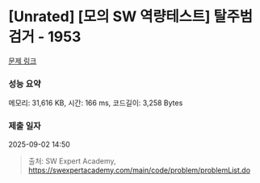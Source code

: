 # [Unrated] [모의 SW 역량테스트] 탈주범 검거 - 1953 

[문제 링크](https://swexpertacademy.com/main/code/problem/problemDetail.do?contestProbId=AV5PpLlKAQ4DFAUq) 

### 성능 요약

메모리: 31,616 KB, 시간: 166 ms, 코드길이: 3,258 Bytes

### 제출 일자

2025-09-02 14:50



> 출처: SW Expert Academy, https://swexpertacademy.com/main/code/problem/problemList.do